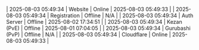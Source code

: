 | 2025-08-03 05:49:34 | Website | Online | 2025-08-03 05:49:33 |
| 2025-08-03 05:49:34 | Registration | Offline | N/A |
| 2025-08-03 05:49:34 | Auth Server | Offline | 2025-08-02 17:34:51 |
| 2025-08-03 05:49:34 | Kezan (PvE) | Offline | 2025-08-01 07:04:05 |
| 2025-08-03 05:49:34 | Gurubashi (PvP) | Offline | N/A |
| 2025-08-03 05:49:34 | Cloudflare | Online | 2025-08-03 05:49:33 |
